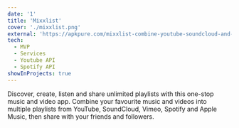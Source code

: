 ```yaml
---
date: '1'
title: 'Mixxlist'
cover: './mixxlist.png'
external: 'https://apkpure.com/mixxlist-combine-youtube-soundcloud-and-more/com.pd.mixxlist'
tech:
  - MVP
  - Services
  - Youtube API
  - Spotify API
showInProjects: true
---
```


Discover, create, listen and share unlimited playlists with this one-stop music and video app. Combine your favourite music and videos into multiple playlists from YouTube, SoundCloud, Vimeo, Spotify and Apple Music, then share with your friends and followers.
